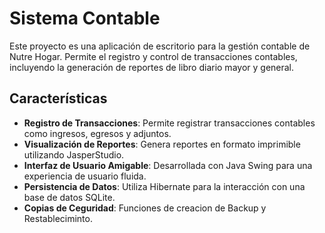 # Sistema Contable

Este proyecto es una aplicación de escritorio para la gestión contable de Nutre Hogar. Permite el registro y control de transacciones contables, incluyendo la generación de reportes de libro diario mayor y general.

## Características 

- **Registro de Transacciones**: Permite registrar transacciones contables como ingresos, egresos y adjuntos.
- **Visualización de Reportes**: Genera reportes en formato imprimible utilizando JasperStudio.
- **Interfaz de Usuario Amigable**: Desarrollada con Java Swing para una experiencia de usuario fluida.
- **Persistencia de Datos**: Utiliza Hibernate para la interacción con una base de datos SQLite.
- **Copias de Ceguridad**: Funciones de creacion de Backup y Restableciminto.